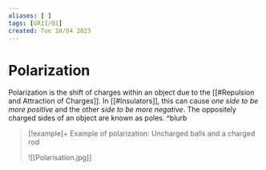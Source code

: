 ```yaml
---
aliases: [ ]
tags: [GR11/Q1]
created: Tue 18/04 2023
---
```

# Polarization
Polarization is the shift of charges within an object due to the [[#Repulsion and Attraction of Charges]]. In [[#Insulators]], this can cause *one side to be more positive* and the other *side to be more negative*. The oppositely charged sides of an object are known as poles. ^blurb

> [!example]+ Example of polarization: Uncharged balls and a charged rod
> 
> ![[Polarisation.jpg]]